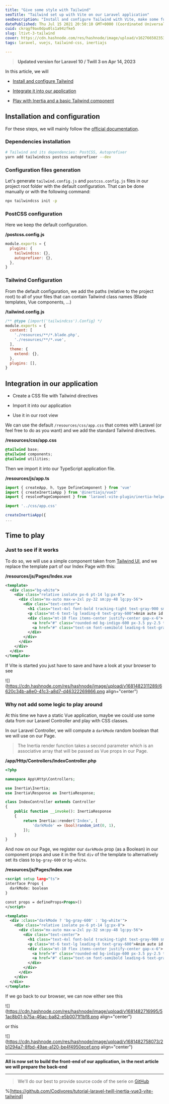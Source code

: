 ```yaml
---
title: "Give some style with Tailwind"
seoTitle: "Tailwind set up with Vite on our Laravel application"
seoDescription: "Install and configure Tailwind with Vite, make some fun with Inertia on our Laravel application"
datePublished: Thu Jul 15 2021 20:50:10 GMT+0000 (Coordinated Universal Time)
cuid: ckrqgf9ax0dpu0ls1a94zfke5
slug: ltivt-3-tailwind
cover: https://cdn.hashnode.com/res/hashnode/image/upload/v1627665023530/e2KqWfCvm.png
tags: laravel, vuejs, tailwind-css, inertiajs

---
```


> **Updated version for Laravel 10 / Twill 3 on Apr 14, 2023**

In this article, we will

* [Install and configure Tailwind](#heading-installation-and-configuration)
    
* [Integrate it into our application](#heading-integration-in-our-application)
    
* [Play with Inertia and a basic Tailwind component](#heading-time-to-play)
    

## Installation and configuration

For these steps, we will mainly follow the [official documentation](https://tailwindcss.com/docs/installation/using-postcss).

### Dependencies installation

```bash
# Tailwind and its dependencies: PostCSS, Autoprefixer
yarn add tailwindcss postcss autoprefixer --dev
```

### Configuration files generation

Let's generate `tailwind.config.js` and `postcss.config.js` files in our project root folder with the default configuration. That can be done manually or with the following command:

```bash
npx tailwindcss init -p
```

### PostCSS configuration

Here we keep the default configuration.

**/postcss.config.js**

```javascript
module.exports = {
  plugins: {
    tailwindcss: {},
    autoprefixer: {},
  },
}
```

### Tailwind Configuration

From the default configuration, we add the paths (relative to the project root) to all of your files that can contain Tailwind class names (Blade templates, Vue components, ...)

**/tailwind.config.js**

```javascript
/** @type {import('tailwindcss').Config} */
module.exports = {
  content: [
    './resources/**/*.blade.php',
    './resources/**/*.vue',
  ],
  theme: {
    extend: {},
  },
  plugins: [],
}
```

## Integration in our application

* Create a CSS file with Tailwind directives
    
* Import it into our application
    
* Use it in our root view
    

We can use the default `/resources/css/app.css` that comes with Laravel (or feel free to do as you want) and we add the standard Tailwind directives.

**/resources/css/app.css**

```css
@tailwind base;
@tailwind components;
@tailwind utilities;
```

Then we import it into our TypeScript application file.

**/resources/js/app.ts**

```javascript
import { createApp, h, type DefineComponent } from 'vue'
import { createInertiaApp } from '@inertiajs/vue3'
import { resolvePageComponent } from 'laravel-vite-plugin/inertia-helpers'

import '../css/app.css'

createInertiaApp({
...
```

## Time to play

### Just to see if it works

To do so, we will use a simple component taken from [Tailwind UI](https://tailwindui.com), and we replace the template part of our Index Page with this:

**/resources/js/Pages/Index.vue**

```xml
<template>
  <div class="bg-white">
    <div class="relative isolate px-6 pt-14 lg:px-8">
      <div class="mx-auto max-w-2xl py-32 sm:py-48 lg:py-56">
        <div class="text-center">
          <h1 class="text-4xl font-bold tracking-tight text-gray-900 sm:text-6xl">Data to enrich your online business</h1>
          <p class="mt-6 text-lg leading-8 text-gray-600">Anim aute id magna aliqua ad ad non deserunt sunt. Qui irure qui lorem cupidatat commodo. Elit sunt amet fugiat veniam occaecat fugiat aliqua.</p>
          <div class="mt-10 flex items-center justify-center gap-x-6">
            <a href="#" class="rounded-md bg-indigo-600 px-3.5 py-2.5 text-sm font-semibold text-white shadow-sm hover:bg-indigo-500 focus-visible:outline focus-visible:outline-2 focus-visible:outline-offset-2 focus-visible:outline-indigo-600">Get started</a>
            <a href="#" class="text-sm font-semibold leading-6 text-gray-900">Learn more <span aria-hidden="true">→</span></a>
          </div>
        </div>
      </div>
    </div>
  </div>
</template>
```

If Vite is started you just have to save and have a look at your browser to see

![](https://cdn.hashnode.com/res/hashnode/image/upload/v1681482311289/6620c34b-a8e0-41c3-a8d7-d46322269866.png align="center")

### Why not add some logic to play around

At this time we have a static Vue application, maybe we could use some data from our Laravel Controller and play with CSS classes.

In our Laravel Controller, we will compute a `darkMode` random boolean that we will use on our Page.

> The Inertia render function takes a second parameter which is an associative array that will be passed as Vue props in our Page.

**/app/Http/Controllers/IndexController.php**

```php
<?php

namespace App\Http\Controllers;

use Inertia\Inertia;
use Inertia\Response as InertiaResponse;

class IndexController extends Controller
{
    public function __invoke(): InertiaResponse
    {
        return Inertia::render('Index', [
            'darkMode' => (bool)random_int(0, 1),
        ]);
    }
}
```

And now on our Page, we register our `darkMode` prop (as a Boolean) in our component props and use it in the first `div` of the template to alternatively set its class to `bg-gray-600` or `bg-white`.

**/resources/js/Pages/Index.vue**

```xml
<script setup lang="ts">
interface Props {
  darkMode: boolean
}

const props = defineProps<Props>()
</script>

<template>
  <div :class="darkMode ? 'bg-gray-600' : 'bg-white'">
    <div class="relative isolate px-6 pt-14 lg:px-8">
      <div class="mx-auto max-w-2xl py-32 sm:py-48 lg:py-56">
        <div class="text-center">
          <h1 class="text-4xl font-bold tracking-tight text-gray-900 sm:text-6xl">Data to enrich your online business</h1>
          <p class="mt-6 text-lg leading-8 text-gray-600">Anim aute id magna aliqua ad ad non deserunt sunt. Qui irure qui lorem cupidatat commodo. Elit sunt amet fugiat veniam occaecat fugiat aliqua.</p>
          <div class="mt-10 flex items-center justify-center gap-x-6">
            <a href="#" class="rounded-md bg-indigo-600 px-3.5 py-2.5 text-sm font-semibold text-white shadow-sm hover:bg-indigo-500 focus-visible:outline focus-visible:outline-2 focus-visible:outline-offset-2 focus-visible:outline-indigo-600">Get started</a>
            <a href="#" class="text-sm font-semibold leading-6 text-gray-900">Learn more <span aria-hidden="true">→</span></a>
          </div>
        </div>
      </div>
    </div>
  </div>
</template>
```

If we go back to our browser, we can now either see this

![](https://cdn.hashnode.com/res/hashnode/image/upload/v1681482716995/51ac8b01-b75a-46ac-ba82-e5b0071f1bf8.png align="center")

or this

![](https://cdn.hashnode.com/res/hashnode/image/upload/v1681482758073/2b1294a7-8fbd-49ae-a120-be4f4950ecef.png align="center")

---

**All is now set to build the front-end of our application, in the next article we will prepare the back-end**

---

> We'll do our best to provide source code of the serie on [GitHub](https://github.com/Codivores/tutorial-laravel-twill-inertia-vue3-vite-tailwind)

%[https://github.com/Codivores/tutorial-laravel-twill-inertia-vue3-vite-tailwind]